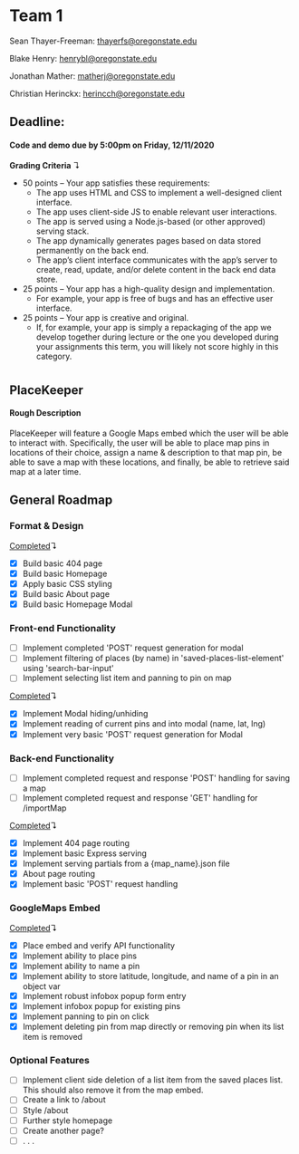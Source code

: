 # Team 1

Sean Thayer-Freeman: thayerfs@oregonstate.edu

Blake Henry: henrybl@oregonstate.edu

Jonathan Mather: matherj@oregonstate.edu

Christian Herinckx: herincch@oregonstate.edu

## Deadline:
#### Code and demo due by 5:00pm on Friday, 12/11/2020

**Grading Criteria** ↴
* 50 points – Your app satisfies these requirements:
  * The app uses HTML and CSS to implement a well-designed client interface.
  * The app uses client-side JS to enable relevant user interactions.
  * The app is served using a Node.js-based (or other approved) serving stack.
  * The app dynamically generates pages based on data stored permanently on the back end.
  * The app’s client interface communicates with the app’s server to create, read, update, and/or delete content in the back end data store.
* 25 points – Your app has a high-quality design and implementation.
  * For example, your app is free of bugs and has an effective user interface.
* 25 points – Your app is creative and original.
  * If, for example, your app is simply a repackaging of the app we develop together during lecture or the one you developed during your assignments this term, you will likely not score highly in this category.


#
## PlaceKeeper
#### Rough Description
PlaceKeeper will feature a Google Maps embed which the user will be
able to interact with. Specifically, the user will be able to place map pins in locations of
their choice, assign a name & description to that map pin, be able to save a map with
these locations, and finally, be able to retrieve said map at a later time.

## General Roadmap

### Format & Design

<ins>Completed</ins>↴
* [x] Build basic 404 page
* [x] Build basic Homepage
* [x] Apply basic CSS styling
* [x] Build basic About page
* [x] Build basic Homepage Modal

### Front-end Functionality
* [ ] Implement completed 'POST' request generation for modal
* [ ] Implement filtering of places (by name) in 'saved-places-list-element' using 'search-bar-input'
* [ ] Implement selecting list item and panning to pin on map

<ins>Completed</ins>↴
* [x] Implement Modal hiding/unhiding
* [x] Implement reading of current pins and into modal (name, lat, lng)
* [x] Implement very basic 'POST' request generation for Modal

### Back-end Functionality
* [ ] Implement completed request and response 'POST' handling for saving a map
* [ ] Implement completed request and response 'GET' handling for /importMap

<ins>Completed</ins>↴
* [x] Implement 404 page routing
* [x] Implement basic Express serving
* [x] Implement serving partials from a {map_name}.json file
* [x] About page routing
* [x] Implement basic 'POST' request handling

### GoogleMaps Embed

<ins>Completed</ins>↴
* [x] Place embed and verify API functionality
* [x] Implement ability to place pins
* [x] Implement ability to name a pin
* [x] Implement ability to store latitude, longitude, and name of a pin in an object var
* [x] Implement robust infobox popup form entry
* [x] Implement infobox popup for existing pins
* [x] Implement panning to pin on click
* [x] Implement deleting pin from map directly or removing pin when its list item is removed

### Optional Features
* [ ] Implement client side deletion of a list item from the saved places list. This should also remove it from the map embed.
* [ ] Create a link to /about
* [ ] Style /about
* [ ] Further style homepage
* [ ] Create another page?
* [ ] . . .
